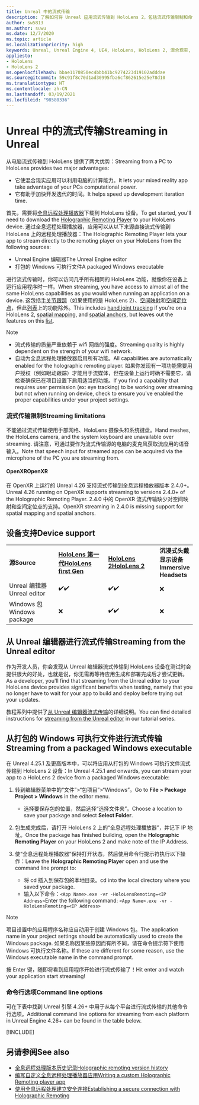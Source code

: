```yaml
---
title: Unreal 中的流式传输
description: 了解如何将 Unreal 应用流式传输到 HoloLens 2，包括流式传输限制和命令行选项。
author: sw5813
ms.author: suwu
ms.date: 12/7/2020
ms.topic: article
ms.localizationpriority: high
keywords: Unreal, Unreal Engine 4, UE4, HoloLens, HoloLens 2, 混合现实, 流式传输, 电脑, 全息应用远程处理, 全息远程处理播放器, 文档, 混合现实头戴显示设备, windows 混合现实头戴显示设备, 虚拟现实头戴显示设备
appliesto:
- HoloLens
- HoloLens 2
ms.openlocfilehash: bbae1170850ec4bbb41bc9274223d19102adddae
ms.sourcegitcommit: 59c91f8c70d1ad30995fba6cf862615e25e78d10
ms.translationtype: HT
ms.contentlocale: zh-CN
ms.lasthandoff: 03/19/2021
ms.locfileid: "98580336"
---
```

# <a name="streaming-in-unreal"></a><span data-ttu-id="35eb0-104">Unreal 中的流式传输</span><span class="sxs-lookup"><span data-stu-id="35eb0-104">Streaming in Unreal</span></span>

<span data-ttu-id="35eb0-105">从电脑流式传输到 HoloLens 提供了两大优势：</span><span class="sxs-lookup"><span data-stu-id="35eb0-105">Streaming from a PC to HoloLens provides two major advantages:</span></span> 
* <span data-ttu-id="35eb0-106">它使混合现实应用可以利用电脑的计算能力。</span><span class="sxs-lookup"><span data-stu-id="35eb0-106">It lets your mixed reality app take advantage of your PCs computational power.</span></span> 
* <span data-ttu-id="35eb0-107">它有助于加快开发迭代的时间。</span><span class="sxs-lookup"><span data-stu-id="35eb0-107">It helps speed up development iteration time.</span></span> 

<span data-ttu-id="35eb0-108">首先，需要将[全息远程处理播放器](../platform-capabilities-and-apis/holographic-remoting-player.md)下载到 HoloLens 设备。</span><span class="sxs-lookup"><span data-stu-id="35eb0-108">To get started, you'll need to download the [Holographic Remoting Player](../platform-capabilities-and-apis/holographic-remoting-player.md) to your HoloLens device.</span></span> <span data-ttu-id="35eb0-109">通过全息远程处理播放器，应用可以从以下来源直接流式传输到 HoloLens 上的远程处理播放器：</span><span class="sxs-lookup"><span data-stu-id="35eb0-109">The Holographic Remoting Player lets your app to stream  directly to the remoting player on your HoloLens from the following sources:</span></span>

* <span data-ttu-id="35eb0-110">Unreal Engine 编辑器</span><span class="sxs-lookup"><span data-stu-id="35eb0-110">The Unreal Engine editor</span></span>
* <span data-ttu-id="35eb0-111">打包的 Windows 可执行文件</span><span class="sxs-lookup"><span data-stu-id="35eb0-111">A packaged Windows executable</span></span> 

<span data-ttu-id="35eb0-112">进行流式传输时，你可以访问几乎所有相同的 HoloLens 功能，就像你在设备上运行应用程序时一样。</span><span class="sxs-lookup"><span data-stu-id="35eb0-112">When streaming, you have access to almost all of the same HoloLens capabilities as you would when running an application on a device.</span></span> <span data-ttu-id="35eb0-113">这包括[手关节跟踪](unreal-hand-tracking.md)（如果使用的是 HoloLens 2）、[空间映射](unreal-spatial-mapping.md)和[空间定位点](unreal-spatial-anchors.md)，但此[列表](../platform-capabilities-and-apis/holographic-remoting-troubleshooting.md)上的功能除外。</span><span class="sxs-lookup"><span data-stu-id="35eb0-113">This includes [hand joint tracking](unreal-hand-tracking.md) if you're on a HoloLens 2, [spatial mapping](unreal-spatial-mapping.md), and [spatial anchors](unreal-spatial-anchors.md), but leaves out the features on this [list](../platform-capabilities-and-apis/holographic-remoting-troubleshooting.md).</span></span> 

> [!NOTE]
> * <span data-ttu-id="35eb0-114">流式传输的质量严重依赖于 wifi 网络的强度。</span><span class="sxs-lookup"><span data-stu-id="35eb0-114">Streaming quality is highly dependent on the strength of your wifi network.</span></span>
> * <span data-ttu-id="35eb0-115">自动为全息远程处理播放器启用所有功能。</span><span class="sxs-lookup"><span data-stu-id="35eb0-115">All capabilities are automatically enabled for the holographic remoting player.</span></span> <span data-ttu-id="35eb0-116">如果你发现有一项功能需要用户授权（例如眼动跟踪）才能用于流媒体，但在设备上运行时确不需要它，请检查确保已在项目设置下启用适当的功能。</span><span class="sxs-lookup"><span data-stu-id="35eb0-116">If you find a capability that requires user permission (ex: eye tracking) to be working over streaming but not when running on device, check to ensure you've enabled the proper capabilities under your project settings.</span></span>

### <a name="streaming-limitations"></a><span data-ttu-id="35eb0-117">流式传输限制</span><span class="sxs-lookup"><span data-stu-id="35eb0-117">Streaming limitations</span></span>

<span data-ttu-id="35eb0-118">不能通过流式传输使用手部网格、HoloLens 摄像头和系统键盘。</span><span class="sxs-lookup"><span data-stu-id="35eb0-118">Hand meshes, the HoloLens camera, and the system keyboard are unavailable over streaming.</span></span> <span data-ttu-id="35eb0-119">请注意，可通过要作为流式传输源的电脑的麦克风获取流应用的语音输入。</span><span class="sxs-lookup"><span data-stu-id="35eb0-119">Note that speech input for streamed apps can be acquired via the microphone of the PC you are streaming from.</span></span>

#### <a name="openxr"></a><span data-ttu-id="35eb0-120">OpenXR</span><span class="sxs-lookup"><span data-stu-id="35eb0-120">OpenXR</span></span>

<span data-ttu-id="35eb0-121">在 OpenXR 上运行的 Unreal 4.26 支持流式传输到全息远程播放器版本 2.4.0+。</span><span class="sxs-lookup"><span data-stu-id="35eb0-121">Unreal 4.26 running on OpenXR supports streaming to versions 2.4.0+ of the Holographic Remoting Player.</span></span> <span data-ttu-id="35eb0-122">2\.4.0 中的 OpenXR 流式传输缺少对空间映射和空间定位点的支持。</span><span class="sxs-lookup"><span data-stu-id="35eb0-122">OpenXR streaming in 2.4.0 is missing support for spatial mapping and spatial anchors.</span></span> 

## <a name="device-support"></a><span data-ttu-id="35eb0-123">设备支持</span><span class="sxs-lookup"><span data-stu-id="35eb0-123">Device support</span></span>

<table>
    <colgroup>
    <col width="33%" />
    <col width="33%" />
    <col width="33%" />
    </colgroup>
    <tr>
        <td><span data-ttu-id="35eb0-124"><strong>源</strong></span><span class="sxs-lookup"><span data-stu-id="35eb0-124"><strong>Source</strong></span></span></td>
        <td><span data-ttu-id="35eb0-125"><a href="/hololens/hololens1-hardware"><strong>HoloLens 第一代</strong></a></span><span class="sxs-lookup"><span data-stu-id="35eb0-125"><a href="/hololens/hololens1-hardware"><strong>HoloLens first Gen</strong></a></span></span></td>
        <td><span data-ttu-id="35eb0-126"><a href="https://www.microsoft.com/hololens/hardware"><strong>HoloLens 2</strong></a></span><span class="sxs-lookup"><span data-stu-id="35eb0-126"><a href="https://www.microsoft.com/hololens/hardware"><strong>HoloLens 2</strong></a></span></span></td>
        <td><span data-ttu-id="35eb0-127"><strong>沉浸式头戴显示设备</strong></span><span class="sxs-lookup"><span data-stu-id="35eb0-127"><strong>Immersive Headsets</strong></span></span></td>
    </tr>
     <tr>
        <td><span data-ttu-id="35eb0-128">Unreal 编辑器</span><span class="sxs-lookup"><span data-stu-id="35eb0-128">Unreal editor</span></span></td>
        <td><span data-ttu-id="35eb0-129">✔️</span><span class="sxs-lookup"><span data-stu-id="35eb0-129">✔️</span></span></td>
        <td><span data-ttu-id="35eb0-130">✔️</span><span class="sxs-lookup"><span data-stu-id="35eb0-130">✔️</span></span></td>
        <td>❌</td>
    </tr>
    <tr>
        <td><span data-ttu-id="35eb0-131">Windows 包</span><span class="sxs-lookup"><span data-stu-id="35eb0-131">Windows package</span></span></td>
        <td>❌</td>
        <td><span data-ttu-id="35eb0-132">✔️</span><span class="sxs-lookup"><span data-stu-id="35eb0-132">✔️</span></span></td>
        <td>❌</td>
    </tr>

</table>

## <a name="streaming-from-the-unreal-editor"></a><span data-ttu-id="35eb0-133">从 Unreal 编辑器进行流式传输</span><span class="sxs-lookup"><span data-stu-id="35eb0-133">Streaming from the Unreal editor</span></span>

<span data-ttu-id="35eb0-134">作为开发人员，你会发现从 Unreal 编辑器流式传输到 HoloLens 设备在测试时会提供很大的好处，也就是说，你无需再等待应用生成和部署完成后才尝试更新。</span><span class="sxs-lookup"><span data-stu-id="35eb0-134">As a developer, you'll find that streaming from the Unreal editor to your HoloLens device provides significant benefits when testing, namely that you no longer have to wait for your app to build and deploy before trying out your updates.</span></span>

<span data-ttu-id="35eb0-135">教程系列中提供了[从 Unreal 编辑器流式传输](tutorials/unreal-uxt-ch6.md#device-only-streaming)的详细说明。</span><span class="sxs-lookup"><span data-stu-id="35eb0-135">You can find detailed instructions for [streaming from the Unreal editor](tutorials/unreal-uxt-ch6.md#device-only-streaming) in our tutorial series.</span></span>

## <a name="streaming-from-a-packaged-windows-executable"></a><span data-ttu-id="35eb0-136">从打包的 Windows 可执行文件进行流式传输</span><span class="sxs-lookup"><span data-stu-id="35eb0-136">Streaming from a packaged Windows executable</span></span>

<span data-ttu-id="35eb0-137">在 Unreal 4.25.1 及更高版本中，可以将应用从打包的 Windows 可执行文件流式传输到 HoloLens 2 设备：</span><span class="sxs-lookup"><span data-stu-id="35eb0-137">In Unreal 4.25.1 and onwards, you can stream your app to a HoloLens 2 device from a packaged Windows executable:</span></span> 

1. <span data-ttu-id="35eb0-138">转到编辑器菜单中的“文件”>“包项目”>“Windows”。</span><span class="sxs-lookup"><span data-stu-id="35eb0-138">Go to **File > Package Project > Windows** in the editor menu.</span></span> 
    * <span data-ttu-id="35eb0-139">选择要保存包的位置，然后选择“选择文件夹”。</span><span class="sxs-lookup"><span data-stu-id="35eb0-139">Choose a location to save your package and select **Select Folder**.</span></span>

2. <span data-ttu-id="35eb0-140">包生成完成后，请打开 HoloLens 2 上的“全息远程处理播放器”，并记下 IP 地址。</span><span class="sxs-lookup"><span data-stu-id="35eb0-140">Once the package has finished building, open the **Holographic Remoting Player** on your HoloLens 2 and make note of the IP Address.</span></span> 
3. <span data-ttu-id="35eb0-141">使“全息远程处理播放器”保持打开状态，然后使用命令行提示符执行以下操作：</span><span class="sxs-lookup"><span data-stu-id="35eb0-141">Leave the **Holographic Remoting Player** open and use the command line prompt to:</span></span> 
    * <span data-ttu-id="35eb0-142">将 cd 插入到保存包的本地目录。</span><span class="sxs-lookup"><span data-stu-id="35eb0-142">cd into the local directory where you saved your package.</span></span>
    * <span data-ttu-id="35eb0-143">输入以下命令：`<App Name>.exe -vr -HoloLensRemoting=<IP Address>`</span><span class="sxs-lookup"><span data-stu-id="35eb0-143">Enter the following command: `<App Name>.exe -vr -HoloLensRemoting=<IP Address>`</span></span>

> [!NOTE]
> <span data-ttu-id="35eb0-144">项目设置中的应用程序名称应自动用于创建 Windows 包。</span><span class="sxs-lookup"><span data-stu-id="35eb0-144">The application name in your project settings should be automatically used to create the Windows package.</span></span> <span data-ttu-id="35eb0-145">如果名称因某些原因而有所不同，请在命令提示符下使用 Windows 可执行文件名称。</span><span class="sxs-lookup"><span data-stu-id="35eb0-145">If these are different for some reason, use the Windows executable name in the command prompt.</span></span>

<span data-ttu-id="35eb0-146">按 Enter 键，随即将看到应用程序开始进行流式传输了！</span><span class="sxs-lookup"><span data-stu-id="35eb0-146">Hit enter and watch your application start streaming!</span></span>

### <a name="command-line-options"></a><span data-ttu-id="35eb0-147">命令行选项</span><span class="sxs-lookup"><span data-stu-id="35eb0-147">Command line options</span></span>

<span data-ttu-id="35eb0-148">可在下表中找到 Unreal 引擎 4.26+ 中用于从每个平台进行流式传输的其他命令行选项。</span><span class="sxs-lookup"><span data-stu-id="35eb0-148">Additional command line options for streaming from each platform in Unreal Engine 4.26+ can be found in the table below.</span></span> 

[!INCLUDE[](includes/tabs-streaming-args.md)]

## <a name="see-also"></a><span data-ttu-id="35eb0-149">另请参阅</span><span class="sxs-lookup"><span data-stu-id="35eb0-149">See also</span></span>

* [<span data-ttu-id="35eb0-150">全息远程处理版本历史记录</span><span class="sxs-lookup"><span data-stu-id="35eb0-150">Holographic remoting version history</span></span>](../platform-capabilities-and-apis/holographic-remoting-version-history.md)
* [<span data-ttu-id="35eb0-151">编写自定义全息远程处理播放器应用</span><span class="sxs-lookup"><span data-stu-id="35eb0-151">Writing a custom Holographic Remoting player app</span></span>](../platform-capabilities-and-apis/holographic-remoting-create-player.md)
* [<span data-ttu-id="35eb0-152">使用全息远程处理建立安全连接</span><span class="sxs-lookup"><span data-stu-id="35eb0-152">Establishing a secure connection with Holographic Remoting</span></span>](../platform-capabilities-and-apis/holographic-remoting-secure-connection.md)